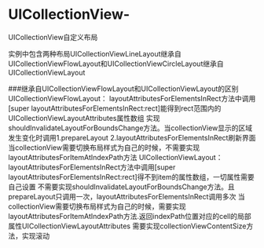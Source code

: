 # UICollectionView-
UICollectionView自定义布局

实例中包含两种布局UICollectionViewLineLayout继承自UICollectionViewFlowLayout和UICollectionViewCircleLayout继承自UICollectionViewLayout

###继承自UICollectionViewFlowLayout和UICollectionViewLayout的区别
    UICollectionViewFlowLayout：
        layoutAttributesForElementsInRect方法中调用[super layoutAttributesForElementsInRect:rect]能得到rect范围内的UICollectionViewLayoutAttributes属性数组
        实现shouldInvalidateLayoutForBoundsChange方法。当collectionView显示的区域发生变化时调用1.prepareLayout  2.layoutAttributesForElementsInRect刷新界面
        当collectionView需要切换布局样式为自己的时候，不需要实现layoutAttributesForItemAtIndexPath方法
    UICollectionViewLayout：
        layoutAttributesForElementsInRect方法中调用[super layoutAttributesForElementsInRect:rect]得不到item的属性数组，一切属性需要自己设置
        不需要实现shouldInvalidateLayoutForBoundsChange方法。且prepareLayout只调用一次，layoutAttributesForElementsInRect调用多次
        当collectionView需要切换布局样式为自己的时候，需要实现layoutAttributesForItemAtIndexPath方法.返回indexPath位置对应的cell的局部属性UICollectionViewLayoutAttributes
        需要实现collectionViewContentSize方法，实现滚动
        
        
